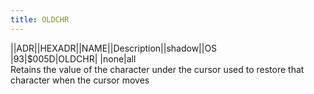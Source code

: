 ```yaml
---
title: OLDCHR
---
```

||ADR||HEXADR||NAME||Description||shadow||OS  
|93|$005D|OLDCHR| |none|all  
Retains the value of the character under the cursor used to restore that character when the cursor moves  
